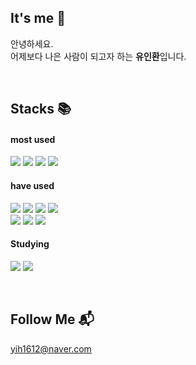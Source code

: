 
## It's me 👋 


안녕하세요. <br/> 어제보다 나은 사람이 되고자 하는 **유인환**입니다.

<br/>

## Stacks 📚

#### most used

<img src="https://img.shields.io/badge/html5-E34F26?style=for-the-badge&logo=html5&logoColor=white"/></a>
<img src="https://img.shields.io/badge/Css3-1572B6?style=for-the-badge&logo=css3&logoColor=white"/>
<img src="https://img.shields.io/badge/Javascript-ffb13b?style=for-the-badge&logo=javascript&logoColor=white"/>
<img src="https://img.shields.io/badge/React-0088CC?style=for-the-badge&logo=react&logoColor=white"/>

#### have used
<img src="https://img.shields.io/badge/Vue-4FC08D?style=for-the-badge&logo=vuedotjs&logoColor=white"/></a>
<img src="https://img.shields.io/badge/Java-007396.svg?style=for-the-badge&logo=openjdk&logoColor=white"/>
<img src="https://img.shields.io/badge/springboot-6DB33F?style=for-the-badge&logo=springboot&logoColor=white"/>
<img src="https://img.shields.io/badge/nodejs-339933?style=for-the-badge&logo=nodedotjs&logoColor=white"/>
<br/>
<img src="https://img.shields.io/badge/oracle-F80000?style=for-the-badge&logo=oracle&logoColor=white"/>
<img src="https://img.shields.io/badge/mongodb-47A248?style=for-the-badge&logo=mongodb&logoColor=white"/>
<img src="https://img.shields.io/badge/firebase-FFCA28?style=for-the-badge&logo=firebase&logoColor=white"/>

#### Studying
<img src="https://img.shields.io/badge/Flutter-02569B?style=for-the-badge&logo=flutter&logoColor=white"/></a>
<img src="https://img.shields.io/badge/typescript-3178C6?style=for-the-badge&logo=typescript&logoColor=white"/></a>


<br/>


## Follow Me 📬
yih1612@naver.com
